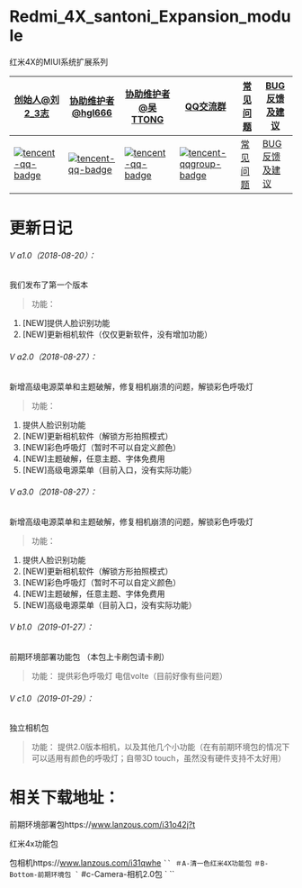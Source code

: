 # Redmi_4X_santoni_Expansion_module
红米4X的MIUI系统扩展系列

|  [创始人@刘2_3志][tencent-qq-join1]  |  [协助维护者@hgl666][tencent-qq-join2]  |  [协助维护者@吴TTONG][tencent-qq-join3]  |  [QQ交流群][tencent-qqgroup-join]  |  [常见问题][Questions-join]  |  [BUG反馈及建议][BUG-feedback-join]  |
| ------------ | ------------ | ------------ | ------------ | ------------ | ------------ |
| [![tencent-qq-badge]][tencent-qq-join1]  |  [![tencent-qq-badge]][tencent-qq-join2]   |  [![tencent-qq-badge]][tencent-qq-join3]   |  [![tencent-qqgroup-badge]][tencent-qqgroup-join]   |  [常见问题][Questions-join]  |  [BUG反馈及建议][BUG-feedback-join]  |

[tencent-qq-badge]: http://pub.idqqimg.com/qconn/wpa/button/button_111.gif
[tencent-qq-join1]:http://wpa.qq.com/msgrd?v=3&uin=1439796966&site=qq&menu=yes
[tencent-qq-join2]:http://wpa.qq.com/msgrd?v=3&uin=1422752004&site=qq&menu=yes
[tencent-qq-join3]:http://wpa.qq.com/msgrd?v=3&uin=1176477642&site=qq&menu=yes
[tencent-qqgroup-badge]:http://pub.idqqimg.com/wpa/images/group.png
[tencent-qqgroup-join]:http://shang.qq.com/wpa/qunwpa?idkey=882f396e37acade825084aa99a9484dd0953aae6225786a0a4c6c6a078f65483
[Questions-join]:http://www.miui.com/thread-19771426-1-1.html#常见问题
[BUG-feedback-join]:https://github.com/liu23zhi/Redmi_4X_santoni_Expansion_module/issues

# 更新日记
###### V a1.0（2018-08-20）：
我们发布了第一个版本
> 功能：
1. [NEW]提供人脸识别功能
1. [NEW]更新相机软件（仅仅更新软件，没有增加功能）

###### V a2.0（2018-08-27）：
新增高级电源菜单和主题破解，修复相机崩溃的问题，解锁彩色呼吸灯
> 功能：
1. 提供人脸识别功能
1. [NEW]更新相机软件（解锁方形拍照模式）
1. [NEW]彩色呼吸灯（暂时不可以自定义颜色）
1. [NEW]主题破解，任意主题、字体免费用
1. [NEW]高级电源菜单（目前入口，没有实际功能）

###### V a3.0（2018-08-27）：
新增高级电源菜单和主题破解，修复相机崩溃的问题，解锁彩色呼吸灯
> 功能：
1. 提供人脸识别功能
1. [NEW]更新相机软件（解锁方形拍照模式）
1. [NEW]彩色呼吸灯（暂时不可以自定义颜色）
1. [NEW]主题破解，任意主题、字体免费用
1. [NEW]高级电源菜单（目前入口，没有实际功能）

###### V b1.0（2019-01-27）：
前期环境部署功能包 （本包上卡刷包请卡刷）
> 功能：
提供彩色呼吸灯
电信volte（目前好像有些问题）

###### V c1.0（2019-01-29）：
独立相机包
> 功能：
提供2.0版本相机，以及其他几个小功能（在有前期环境包的情况下可以适用有颜色的呼吸灯；自带3D touch，虽然没有硬件支持不太好用）


# 相关下载地址：

前期环境部署包https://www.lanzous.com/i31o42j?t

红米4x功能包

包相机https://www.lanzous.com/i31qwhe
` ``
＃A-清一色红米4X功能包
` ``
＃B-Bottom-前期环境包
` ``
#c-Camera-相机2.0包
` ``
